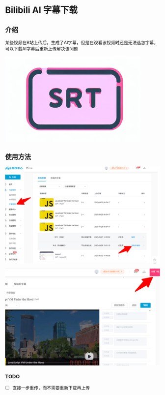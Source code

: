 # Bilibili AI 字幕下载

## 介绍

某些视频在B站上传后，生成了AI字幕，但是在观看该视频时还是无法选怎字幕，可以下载AI字幕后重新上传解决该问题

![icon](./README.assets/icon.png)

## 使用方法

![1](./README.assets/1.png)

![2](./README.assets/2.png)

### TODO

- [ ] 直接一步重传，而不需要重新下载再上传
